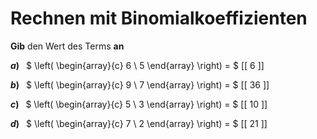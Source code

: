 <!--
version:  0.0.1

language: de

@style
main > *:not(:last-child) {
  margin-bottom: 3rem;
}

input {
    text-align: center;
}

.flex-container {
    display: flex;
    flex-wrap: wrap;
    align-items: stretch;
    gap: 20px;
}

.flex-child {
    flex: 1;
    min-width: 350px;
    margin-right: 20px;
}

@media (max-width: 400px) {
    .flex-child {
        flex: 100%;
        margin-right: 0;
    }
}
@end

formula: \carry   \textcolor{red}{\scriptsize #1}
formula: \digit   \rlap{\carry{#1}}\phantom{#2}#2
formula: \permil  \text{‰}

import: https://raw.githubusercontent.com/LiaTemplates/Tikz-Jax/main/README.md

script: https://cdn.jsdelivr.net/gh/LiaTemplates/Tikz-Jax@main/dist/index.js


tags: Binomialkoeffizient, sehr leicht, sehr niedrig, Angeben

comment: Gib den Wert des Terms mit Binomialkoeffizienten an.

author: Martin Lommatzsch

-->




# Rechnen mit Binomialkoeffizienten

**Gib** den Wert des Terms **an**

<section class="flex-container">
<div class="flex-child">

__$a)\;\;$__ $  \left( \begin{array}{c} 6 \\ 5 \end{array} \right) = $ [[  6  ]]

</div>
<div class="flex-child">

__$b)\;\;$__ $  \left( \begin{array}{c} 9 \\ 7 \end{array} \right) = $ [[  36  ]]

</div>
<div class="flex-child">

__$c)\;\;$__ $  \left( \begin{array}{c} 5 \\ 3 \end{array} \right) = $ [[  10  ]]

</div>
<div class="flex-child">

__$d)\;\;$__ $  \left( \begin{array}{c} 7 \\ 2 \end{array} \right) = $ [[  21  ]]

</div>
</section>







